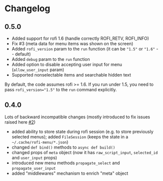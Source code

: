 # Changelog

## 0.5.0

- Added support for rofi 1.6 (handle correctly ROFI_RETV, ROFI_INFO)
- Fix #3 (meta data for menu items was shown on the screen)
- Added `rofi_version` param to the `run` function (it can be `"1.5"` or `"1.6"` -- default)
- Added `debug` param to the `run` function
- Added option to disable accepting user input for menu (`allow_user_input` param)
- Supported nonselectable items and searchable hidden text

By default, the code assumes rofi >= 1.6. If you run under 1.5, you need to pass `rofi_version="1.5"` to the `run` command explicitly.

## 0.4.0

Lots of backward incompatible changes (mostly introduced to fix issues raised here [#2](https://github.com/miphreal/python-rofi-menu/issues/2))

- added ability to store state during rofi session (e.g. to store previously selected menus); added `FileSession` (keeps the state in a `~/.cache/rofi-menu/*.json`)
- changed `def bind()` methods to `async def build()`
- changed props of `meta` object (now it has `raw_script_input`, `selected_id` and `user_input` props)
- introduced new menu methods `propagate_select` and `propagate_user_input`
- added "middlewares" mechanism to enrich "meta" object
